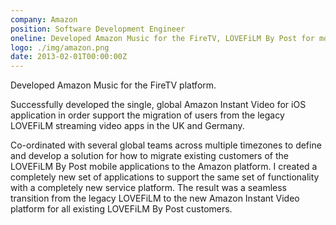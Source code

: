 ```yaml
---
company: Amazon
position: Software Development Engineer
oneline: Developed Amazon Music for the FireTV, LOVEFiLM By Post for mobile and Amazon Instant Video for iOS
logo: ./img/amazon.png
date: 2013-02-01T00:00:00Z
---
```


Developed Amazon Music for the FireTV platform.

Successfully developed the single, global Amazon Instant Video for iOS application in order support the migration of users from the legacy LOVEFiLM streaming video apps in the UK and Germany.

Co-ordinated with several global teams across multiple timezones to define and develop a solution for how to migrate existing customers of the LOVEFiLM By Post mobile applications to the Amazon platform. I created a completely new set of applications to support the same set of functionality with a completely new service platform. The result was a seamless transition from the legacy LOVEFiLM to the new Amazon Instant Video platform for all existing LOVEFiLM By Post customers.
